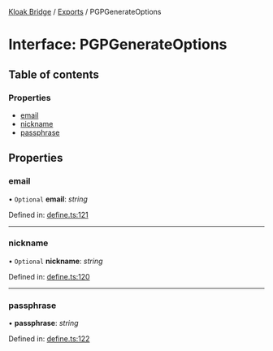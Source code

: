 [Kloak Bridge](../README.md) / [Exports](../modules.md) / PGPGenerateOptions

# Interface: PGPGenerateOptions

## Table of contents

### Properties

- [email](pgpgenerateoptions.md#email)
- [nickname](pgpgenerateoptions.md#nickname)
- [passphrase](pgpgenerateoptions.md#passphrase)

## Properties

### email

• `Optional` **email**: *string*

Defined in: [define.ts:121](https://github.com/CoNET-project/kloak-bridge/blob/d5ed71b/src/define.ts#L121)

___

### nickname

• `Optional` **nickname**: *string*

Defined in: [define.ts:120](https://github.com/CoNET-project/kloak-bridge/blob/d5ed71b/src/define.ts#L120)

___

### passphrase

• **passphrase**: *string*

Defined in: [define.ts:122](https://github.com/CoNET-project/kloak-bridge/blob/d5ed71b/src/define.ts#L122)
